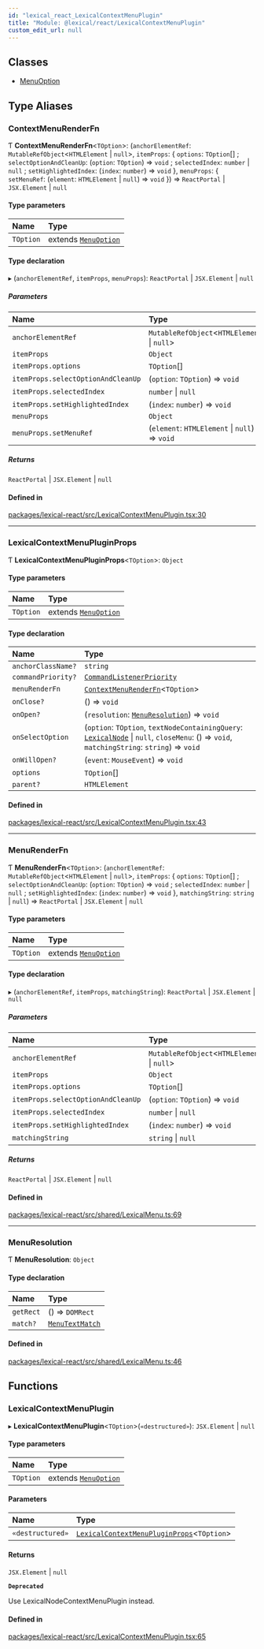 ```yaml
---
id: "lexical_react_LexicalContextMenuPlugin"
title: "Module: @lexical/react/LexicalContextMenuPlugin"
custom_edit_url: null
---
```


## Classes

- [MenuOption](../classes/lexical_react_LexicalContextMenuPlugin.MenuOption.md)

## Type Aliases

### ContextMenuRenderFn

Ƭ **ContextMenuRenderFn**\<`TOption`\>: (`anchorElementRef`: `MutableRefObject`\<`HTMLElement` \| ``null``\>, `itemProps`: \{ `options`: `TOption`[] ; `selectOptionAndCleanUp`: (`option`: `TOption`) => `void` ; `selectedIndex`: `number` \| ``null`` ; `setHighlightedIndex`: (`index`: `number`) => `void`  }, `menuProps`: \{ `setMenuRef`: (`element`: `HTMLElement` \| ``null``) => `void`  }) => `ReactPortal` \| `JSX.Element` \| ``null``

#### Type parameters

| Name | Type |
| :------ | :------ |
| `TOption` | extends [`MenuOption`](../classes/lexical_react_LexicalContextMenuPlugin.MenuOption.md) |

#### Type declaration

▸ (`anchorElementRef`, `itemProps`, `menuProps`): `ReactPortal` \| `JSX.Element` \| ``null``

##### Parameters

| Name | Type |
| :------ | :------ |
| `anchorElementRef` | `MutableRefObject`\<`HTMLElement` \| ``null``\> |
| `itemProps` | `Object` |
| `itemProps.options` | `TOption`[] |
| `itemProps.selectOptionAndCleanUp` | (`option`: `TOption`) => `void` |
| `itemProps.selectedIndex` | `number` \| ``null`` |
| `itemProps.setHighlightedIndex` | (`index`: `number`) => `void` |
| `menuProps` | `Object` |
| `menuProps.setMenuRef` | (`element`: `HTMLElement` \| ``null``) => `void` |

##### Returns

`ReactPortal` \| `JSX.Element` \| ``null``

#### Defined in

[packages/lexical-react/src/LexicalContextMenuPlugin.tsx:30](https://github.com/QubitPi/lexical/tree/main/packages/lexical-react/src/LexicalContextMenuPlugin.tsx#L30)

___

### LexicalContextMenuPluginProps

Ƭ **LexicalContextMenuPluginProps**\<`TOption`\>: `Object`

#### Type parameters

| Name | Type |
| :------ | :------ |
| `TOption` | extends [`MenuOption`](../classes/lexical_react_LexicalContextMenuPlugin.MenuOption.md) |

#### Type declaration

| Name | Type |
| :------ | :------ |
| `anchorClassName?` | `string` |
| `commandPriority?` | [`CommandListenerPriority`](lexical.md#commandlistenerpriority) |
| `menuRenderFn` | [`ContextMenuRenderFn`](lexical_react_LexicalContextMenuPlugin.md#contextmenurenderfn)\<`TOption`\> |
| `onClose?` | () => `void` |
| `onOpen?` | (`resolution`: [`MenuResolution`](lexical_react_LexicalContextMenuPlugin.md#menuresolution)) => `void` |
| `onSelectOption` | (`option`: `TOption`, `textNodeContainingQuery`: [`LexicalNode`](../classes/lexical.LexicalNode.md) \| ``null``, `closeMenu`: () => `void`, `matchingString`: `string`) => `void` |
| `onWillOpen?` | (`event`: `MouseEvent`) => `void` |
| `options` | `TOption`[] |
| `parent?` | `HTMLElement` |

#### Defined in

[packages/lexical-react/src/LexicalContextMenuPlugin.tsx:43](https://github.com/QubitPi/lexical/tree/main/packages/lexical-react/src/LexicalContextMenuPlugin.tsx#L43)

___

### MenuRenderFn

Ƭ **MenuRenderFn**\<`TOption`\>: (`anchorElementRef`: `MutableRefObject`\<`HTMLElement` \| ``null``\>, `itemProps`: \{ `options`: `TOption`[] ; `selectOptionAndCleanUp`: (`option`: `TOption`) => `void` ; `selectedIndex`: `number` \| ``null`` ; `setHighlightedIndex`: (`index`: `number`) => `void`  }, `matchingString`: `string` \| ``null``) => `ReactPortal` \| `JSX.Element` \| ``null``

#### Type parameters

| Name | Type |
| :------ | :------ |
| `TOption` | extends [`MenuOption`](../classes/lexical_react_LexicalContextMenuPlugin.MenuOption.md) |

#### Type declaration

▸ (`anchorElementRef`, `itemProps`, `matchingString`): `ReactPortal` \| `JSX.Element` \| ``null``

##### Parameters

| Name | Type |
| :------ | :------ |
| `anchorElementRef` | `MutableRefObject`\<`HTMLElement` \| ``null``\> |
| `itemProps` | `Object` |
| `itemProps.options` | `TOption`[] |
| `itemProps.selectOptionAndCleanUp` | (`option`: `TOption`) => `void` |
| `itemProps.selectedIndex` | `number` \| ``null`` |
| `itemProps.setHighlightedIndex` | (`index`: `number`) => `void` |
| `matchingString` | `string` \| ``null`` |

##### Returns

`ReactPortal` \| `JSX.Element` \| ``null``

#### Defined in

[packages/lexical-react/src/shared/LexicalMenu.ts:69](https://github.com/QubitPi/lexical/tree/main/packages/lexical-react/src/shared/LexicalMenu.ts#L69)

___

### MenuResolution

Ƭ **MenuResolution**: `Object`

#### Type declaration

| Name | Type |
| :------ | :------ |
| `getRect` | () => `DOMRect` |
| `match?` | [`MenuTextMatch`](lexical_react_LexicalTypeaheadMenuPlugin.md#menutextmatch) |

#### Defined in

[packages/lexical-react/src/shared/LexicalMenu.ts:46](https://github.com/QubitPi/lexical/tree/main/packages/lexical-react/src/shared/LexicalMenu.ts#L46)

## Functions

### LexicalContextMenuPlugin

▸ **LexicalContextMenuPlugin**\<`TOption`\>(`«destructured»`): `JSX.Element` \| ``null``

#### Type parameters

| Name | Type |
| :------ | :------ |
| `TOption` | extends [`MenuOption`](../classes/lexical_react_LexicalContextMenuPlugin.MenuOption.md) |

#### Parameters

| Name | Type |
| :------ | :------ |
| `«destructured»` | [`LexicalContextMenuPluginProps`](lexical_react_LexicalContextMenuPlugin.md#lexicalcontextmenupluginprops)\<`TOption`\> |

#### Returns

`JSX.Element` \| ``null``

**`Deprecated`**

Use LexicalNodeContextMenuPlugin instead.

#### Defined in

[packages/lexical-react/src/LexicalContextMenuPlugin.tsx:65](https://github.com/QubitPi/lexical/tree/main/packages/lexical-react/src/LexicalContextMenuPlugin.tsx#L65)

